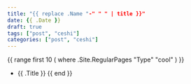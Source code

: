 ```yaml
---
title: "{{ replace .Name "-" " " | title }}"
date: {{ .Date }}
draft: true
tags: ["post", "ceshi"]
categories: ["post", "ceshi"]
---
```


{{ range first 10 ( where .Site.RegularPages "Type" "cool" ) }}
* {{ .Title }}
{{ end }}